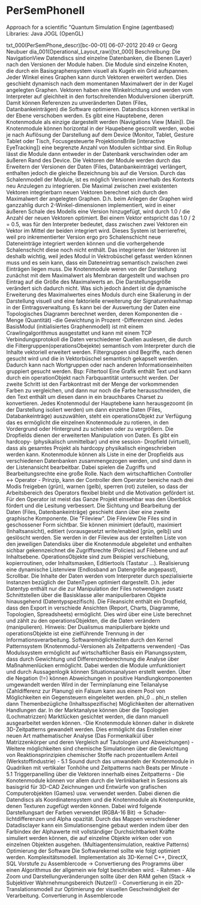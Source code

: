 # PerSemPhoneII
Approach for a scientific "Quantum Simulation Engine (agentbased)
Libraries: Java JOGL (OpenGL)

txt_000(PerSemPhone_descr)[bc-00-01] 06-07-2012 20:49 cr Georg Neubuer dia_001(Operational_Layout_raw)[txt_000] Beschreibung: Die NavigationView Datendiscs sind einzelne Datenbanken, die Ebenen (Layer) nach den Versionen der Module haben. Die Module sind einzelne Knoten, die durch ein Basisgraphensystem visuell als Kugeln ein Grid aufspannen. Jeder Winkel eines Graphen kann durch Vektoren erweitert werden. Dies geschieht dynamisch nach dem momentanen Maximalwert der in der Kugel angelegten Graphen. Vektoren haben eine Winkelrichtung und werden vom Interpreter auf gleichheit in den fortschreitenden Modulversionen überprüft. Damit können Referenzen zu unveränderten Daten (Files, Datanbankeinträgen) die Software optimieren. Datandiscs können vertikal in der Ebene verschoben werden. Es gibt eine Hauptebene, deren Knotenmodule als einzige dargestellt werden (Navigations View [Main]). Die Knotenmodule können horizontal in der Haupebene gescrollt werden, wobei je nach Auflösung der Darstellung auf dem Device (Monitor, Tablet, Gesture Tablet oder Tisch, Focusgesteuerte ProjektionsBrille [interactive EyeTracking]) eine begrenzte Anzahl von Modulen sichtbar sind. Ein Rollup lässt die Module dann entweder in der Datenbank verschwinden oder am äußeren Rand des Device. Die Vektoren der Module werden durch das Erweitern der Versionen der Daten (Files, Datanbankeinträge) verlängert, enthalten jedoch die gleiche Bezeichnung bis auf die Version. Durch das Schalenmodell der Module, ist es möglich Versionen innerhalb des Kontexts neu Anzulegen zu integrieren. Die Maximal zwischen zwei existenten Vektoren integrierbarn neuen Vektoren berechnet sich durch den Maximalwert der angelegten Graphen. D.h. beim Anlegen der Graphen wird ganzzahlig durch 2-Winkel-dimensionen implementiert, wird in einer äußeren Schale des Modells eine Version hinzugefügt, wird durch 1.0 / die Anzahl der neuen Vektoren optimiert. Bei einem Vektor entspricht das 1.0 / 2 = 0.5, was für den Interpreter bedeutet, dass zwischen zwei Vektoren ein Vektor im Mittel der beiden integriert wird. Dieses System ist berrierefrei, weil pro inkrementierter Version ergo pro Schalenschicht neue Dateneinträge integriert werden können und die vorhergehende Schalenschicht diese noch nicht enthält. Das integrieren der Vektoren ist deshalb wichtig, weil jedes Modul in Vektrobüschel gefasst werden können muss und es sein kann, dass ein Dateneintrag semantisch zwischen zwei Einträgen liegen muss. Die Knotenmodule weren von der Darstellung zunächst mit dem Maximalwert als Membran dargestellt und wachsen pro Eintrag auf die Größe des Maximalwerts an. Die Darstellungsgröße verändert sich dadurch nicht. Was sich jedoch ändert ist die dynamische Erweiterung des Maximalwertes eines Moduls durch eine Skalierung in der Darstellung visuell und eine faktorielle erweiterung der Signaturenhashmap in der Eintragsverwaltung. Es kann bei der Auswertung der Daten eine Topologisches Diagramm berechnet werden, deren Komponenten die -Menge (Quantität) -die Gewichtung in Prozent -Differenzen sind. Jedes BasisModul (initialisiertes Graphenmodell) ist mit einem Crawlingalgorithmus ausgestattet und kann mit einem TCP Verbindungsprotokoll die Daten verschiedener Quellen auslesen, die durch die Filtergruppen(operationsObejekte) semantisch vom Interpreter durch die Inhalte vektoriell erweitert werden. Filtergruppen sind Begriffe, nach denen gesucht wird und die in Vektorbüschel semantisch gekapselt werden. Dadurch kann nach Wortgruppen oder nach anderen Informationseinheiten gruppiert gesucht werden. Bsp: Filtertool Eine Grafik enthält Text und kann durch ein operationObjekt nach Farbquantität untersucht werden. Der zweite Schritt ist den Farbkontrast mit der Menge der vorkommenden Farben zu vergleichen, und dann nur noch die Farbe herausschneiden, die den Text enthält um diesen dann in ein brauchbares Charset zu konvertieren. Jedes Knotenmodul der Hauptebene kann herausgezoomt (in der Darstellung isoliert werden) um dann einzelne Daten (Files, Databankeinträge) auszuwählen, steht ein operationsObjekt zur Verfügung das es ermöglicht die einzelnen Knotenmodule zu rotieren, in den Vordergrund oder Hintergrund zu schieben oder zu vergrößern. Die Dropfields dienen der erweiterten Manipulation von Daten. Es gibt ein hardcopy- (physikalisch unmittelbar) und eine session- Dropfield (virtuell), dass als gesamtes Projekt als hardcopy physikalisch eingeschrieben werden kann. Knotenmodule können als Liste in eine der Dropfields aus verschiedenen Datenbanken zusammengezogen werden, und sind dann in der Listenansicht bearbeitbar. Dabei spielen die Zugriffs und Bearbeitungsrechte eine große Rolle. Nach dem wirtschaftlichen Controller <-> Operator - Prinzip, kann der Controller dem Operator bereiche nach drei Modis freigeben (grün), warnen (gelb), sperren (rot) zuteilen, so dass der Arbeitsbereich des Operators flexibel bleibt und die Motivation gefördert ist. Für den Operator ist meist das Ganze Projekt einsehbar was den Überblick fördert und die Lesitung verbessert. Die Sichtung und Bearbeitung der Daten (Files, Datenbankeinträge) geschieht dann über eine zweite graphische Komponente. Die "Fileview". Die Fileview Die Files sind in geschossener Form sichtbar. Sie können minimiert (default), maximiert (Inhaltsansicht), editiert (vorausgesetzt write/enabled [grün, gelb]) und geslöscht werden. Sie werden in der Fileview aus der erstellten Liste von den jeweiligen Datendisks über die Knotenmodule abgeleitet und enthalten sichbar gekennzeichnet die Zugriffsrechte (Policies) auf Filebene und auf Inhaltsebene. OperationsObjekte sind zum Beispiel verschiebung, kopierroutinen, oder Inhaltsmasken, Editiertools (Tastatur ...). Realisierung eine dynamische Listenview (Endlosband an Datengröße angepasst), Scrollbar. Die Inhalte der Daten werden vom Interpreter durch spezialisierte Instanzen bezüglich der DatenTypen optimiert dargestellt. D.h. jeder Datentyp enthält nur die zur Manipulation der Files notwendigen zusatz Schnittstellen über die Basisklasse aller manipulierbaren Objekte hinausgehend (Datentypspezifisch). Die Fileansicht enthält ein Dropfield, dass den Export in verschiede Ansichten (Report, Charts, Diagramme, Topologien, Spreadsheets) ermöglicht. Dies wird über eine Liste berechnet und zählt zu den operationsObjekten, die die Daten verändern (manipulieren). Hinweis: Der Dualismus manipulierbare bjekte und operationsObjekte ist eine zielführende Trennung in der Informationsverarbeitung. Softwaremöglichkeiten durch den Kernel Patternsystem (Knotenmodul-Versionen als Zeitpatterns verwenden) -Das Modulssystem ermöglicht auf wirtschaftlicher Basis ein Planungssystem, dass durch Gewichtung und Differenzenberechnung die Analyse über Maßnahmenlücken ermöglicht. Dabei werden die Module umfunktioniert und durch Aussagenlogik können Situationsanalysen erstellt werden. Über die Negation (!=) können Abweichungen in positive Handlungkomponenten umgewandelt werden Wird in der Terminplanung eine Teilanalyse (Zahldifferenz zur Planung) ein Falsum kann aus einem Pool von Möglichkeiten ein Gegensteuern eingeleitet werden. phi_0 .. phi_n stellen dann Themenbezügliche (Inhaltsspezifische) Möglichkeiten der alternativen Handlungen dar. In der Marktanalyse können über die Topologien (Lochmatrizzen) Marktlücken gesichtet werden, die dann manuell ausgearbeitet werden können. -Die Knotenmodule können daher in diskrete 3D-Zeitpatterns gewandelt werden. Dies ermöglicht das Erstellen einer neuen Art mathematischer Analyse (Das Formenkalkül über Matrizzenkörper und deren Vergleich auf Tautologien und Abweichungen) -Weitere möglichkeiten sind chemische Simulationen über die Gewichtung von Reaktionsprinzipien chemischer Stoffe nach prozentuellem Anteil (Werkstoffindustrie) - 5.1 Sound durch das umwandeln der Knotenmodule in Quadriken mit vertikaler Tonhöhe und Zeitpatterns nach Beats per Minute - 5.1 Triggerpanelling über die Vektoren innerhalb eines Zeitpatterns - Die Konotenmodule können vor allem durch die Verlinkbarkeit in Sessions als basisgrid für 3D-CAD Zeichnungen und Entwürfe von grafischen Computerobjekten (Games) usw. verwendet werden. Dabei dienen die Datendiscs als Koordinatensystem und die Knotenmodule als Knotenpunkte, denen Texturen zugefügt werden können. Dabei wird folgende Darstellungsart der Farben verwendet (RGBA-16 Bit) -> Schader-lichtdifferenzen und Alpha opazität. Durch das Mappen verschiedener Datadisclayer kann ein Simulationsengine gebaut werden indem über den Farbindex der Alphawerte mit vollständiger Durchsichtbarkeit Kräfte simuliert werden können, die auf einzelne Objekte wirken oder von einzelnen Objekten ausgehen. (Multiagentensimulation, reaktive Patterns) Optimierung der Software Die Softwarekernel sollte wie folgt optimiert werden. Komplexitätsmodell. Implementation als 3D-Kernel C++, DirectX, SQL Vorstufe zu Assemblercode -> Convertierung des Programms über einen Algorithmus der allgemein wie folgt beschrieben wird. - Rahmen - Alle Zoom und Darstellungveränderungen sollte über den RAM gehen (Stack -> Subjektiver Wahrnehmungsbereich (Nutzer)) - Convertierung in ein 2D-Translationsmodell zur Optimierung der visuellen Geschwindigkeit der Verarbeitung. Convertierung in Assemblercode
